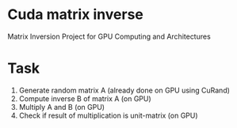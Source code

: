 # Cuda matrix inverse
Matrix Inversion Project for GPU Computing and Architectures

# Task
1) Generate random matrix A (already done on GPU using CuRand)
2) Compute inverse B of matrix A (on GPU)
3) Multiply A and B (on GPU)
4) Check if result of multiplication is unit-matrix (on GPU)
